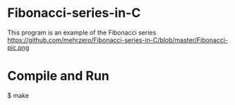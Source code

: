 # Fibonacci-series-in-C
This program is an example of the Fibonacci series
https://github.com/mehrzero/Fibonacci-series-in-C/blob/master/Fibonacci-pic.png
# Compile and Run
   $ make
